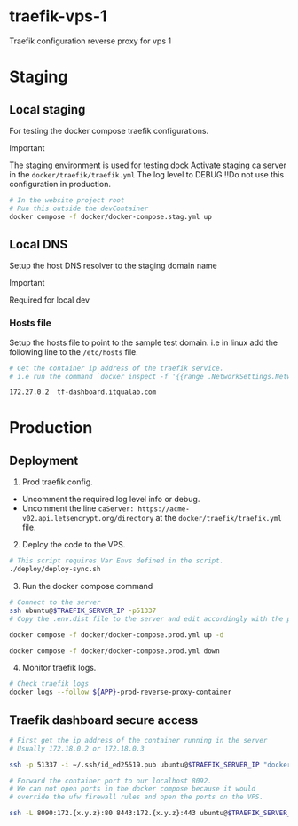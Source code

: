 # traefik-vps-1
Traefik configuration reverse proxy for vps 1

# Staging

## Local staging
For testing the docker compose traefik configurations.

>[!IMPORTANT]
> The staging environment is used for testing dock
> Activate staging ca server in the `docker/traefik/traefik.yml`
> The log level to DEBUG
> !!Do not use this configuration in production.


```bash
# In the website project root
# Run this outside the devContainer
docker compose -f docker/docker-compose.stag.yml up
```

## Local DNS

Setup the host DNS resolver to the staging domain name

> [!IMPORTANT]
> Required for local dev

### Hosts file

Setup the hosts file to point to the sample test domain. i.e in linux add the following line to the `/etc/hosts` file.

```bash
# Get the container ip address of the traefik service.
# i.e run the command `docker inspect -f '{{range .NetworkSettings.Networks}}{{.IPAddress}}{{end}} <container_name_or_id>`

172.27.0.2  tf-dashboard.itqualab.com
```


# Production

## Deployment

1. Prod traefik config.
- Uncomment the required log level info or debug.
- Uncomment the line `caServer: https://acme-v02.api.letsencrypt.org/directory` at the `docker/traefik/traefik.yml` file.

2. Deploy the code to the VPS.
```bash
# This script requires Var Envs defined in the script.
./deploy/deploy-sync.sh
```

3. Run the docker compose command 
```bash
# Connect to the server
ssh ubuntu@$TRAEFIK_SERVER_IP -p51337
# Copy the .env.dist file to the server and edit accordingly with the prod configuration

docker compose -f docker/docker-compose.prod.yml up -d

docker compose -f docker/docker-compose.prod.yml down

```


4. Monitor traefik logs.

```bash
# Check traefik logs
docker logs --follow ${APP}-prod-reverse-proxy-container 
```

## Traefik dashboard secure access

```bash
# First get the ip address of the container running in the server
# Usually 172.18.0.2 or 172.18.0.3

ssh -p 51337 -i ~/.ssh/id_ed25519.pub ubuntu@$TRAEFIK_SERVER_IP "docker inspect $APP-prod-reverse-proxy-container | grep '\"IPAddress\": \"172\"'"

# Forward the container port to our localhost 8092. 
# We can not open ports in the docker compose because it would 
# override the ufw firewall rules and open the ports on the VPS. 

ssh -L 8090:172.{x.y.z}:80 8443:172.{x.y.z}:443 ubuntu@$TRAEFIK_SERVER_IP -51337


```


